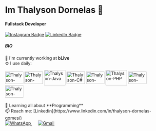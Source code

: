 # Im Thalyson Dornelas 👋

#### Fullstack Developer
[![Instagram Badge](https://img.shields.io/badge/-@thalysondornelas-352856?style=flat-square&labelColor=1A132B&logo=instagram&logoColor=white&link=https://www.instagram.com/thalysondornelas)](https://www.instagram.com/thalysondornelas/)
[![LinkedIn Badge](https://img.shields.io/badge/-@thalysondornelas-352856?style=flat-square&labelColor=1A132B&logo=linkedin&logoColor=white&link=https://www.linkedin.com/in/thalyson-dornelas-gomes/)](https://www.linkedin.com/in/thalyson-dornelas-gomes/)

##### BIO

🏢 I'm currently working at **bLive**
<br>
⚙️ I use daily: 
<div style="display: inline_block">
    <img align="center" alt="Thalyson-Typescript" height="40" width="60" src="https://icongr.am/devicon/typescript-original.svg?size=110&color=currentColor">
    <img align="center" alt="Thalyson-Javascript" height="40" width="60" src="https://icongr.am/devicon/javascript-original.svg?size=110&color=currentColor">
    <img align="center" alt="Thalyson-Java" height="50" width="70" src="https://cdn.jsdelivr.net/gh/devicons/devicon/icons/java/java-original-wordmark.svg">
    <img align="center" alt="Thalyson-C#" height="40" width="60" src="https://cdn.jsdelivr.net/gh/devicons/devicon/icons/csharp/csharp-original.svg">
    <img align="center" alt="Thalyson-AngularJS" height="40" width="60" src="https://cdn.jsdelivr.net/gh/devicons/devicon/icons/angularjs/angularjs-original.svg">
    <img align="center" alt="Thalyson-PHP" height="50" width="70" src="https://cdn.jsdelivr.net/gh/devicons/devicon/icons/php/php-original.svg">
    <img align="center" alt="Thalyson-React" height="40" width="60" src="https://cdn.jsdelivr.net/gh/devicons/devicon/icons/react/react-original.svg">
    <img align="center" alt="Thalyson-PostgreSQL" height="40" width="60" src="https://icongr.am/devicon/postgresql-original.svg?size=110&color=currentColor">
</div>
<br>
🌱 Learning all about **Programming**
<br>
📫 Reach me: [Linkedin](https://www.linkedin.com/in/thalyson-dornelas-gomes/)


<div>
    <a href="https://api.whatsapp.com/send?phone=5538991886083&text=Olá%20Thalyson!%20">
        <img src="https://img.shields.io/badge/WhatsApp-25D366?style=for-the-badge&logo=whatsapp&logoColor=white" alt="WhatsApp">
    </a>
    &nbsp;&nbsp;&nbsp;&nbsp;
    <a href="mailto:thalysondornelasgomes14@gmail.com">
        <img src="https://img.shields.io/badge/Gmail-D14836?style=for-the-badge&logo=gmail&logoColor=white" alt="Gmail">
    </a>
</div>
